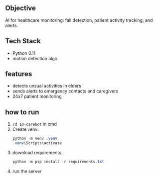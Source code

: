 ## Objective ##
AI for healthcare monitoring: fall detection, patient activity tracking, and alerts.

## Tech Stack ##
- Python 3.11
- motion detection algo

## features ##
- detects unsual activities in elders
- sends alerts to emergency contacts and caregivers
- 24x7 patient monitoring

## how to run ## 
1. `cd 10-carebot` in cmd 
2. Create venv:
   ```powershell
   python -m venv .venv
   .venv\Scripts\activate
3. download requirements
   ```powershell
   python -m pip install -r requirements.txt
4. run the server
